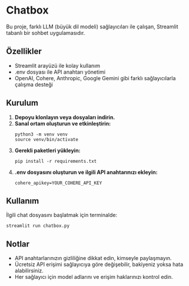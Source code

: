 # Chatbox

Bu proje, farklı LLM (büyük dil modeli) sağlayıcıları ile çalışan, Streamlit tabanlı bir sohbet uygulamasıdır.

## Özellikler

- Streamlit arayüzü ile kolay kullanım
- .env dosyası ile API anahtarı yönetimi
- OpenAI, Cohere, Anthropic, Google Gemini gibi farklı sağlayıcılarla çalışma desteği

## Kurulum

1. **Depoyu klonlayın veya dosyaları indirin.**
2. **Sanal ortam oluşturun ve etkinleştirin:**
   ```
   python3 -m venv venv
   source venv/bin/activate
   ```
3. **Gerekli paketleri yükleyin:**
   ```
   pip install -r requirements.txt
   ```
4. **.env dosyasını oluşturun ve ilgili API anahtarınızı ekleyin:**
   ```
   cohere_apikey=YOUR_COHERE_API_KEY
   ```

## Kullanım

İlgili chat dosyasını başlatmak için terminalde:

```
streamlit run chatbox.py
```

## Notlar

- API anahtarlarınızın gizliliğine dikkat edin, kimseyle paylaşmayın.
- Ücretsiz API erişimi sağlayıcıya göre değişebilir, bakiyeniz yoksa hata alabilirsiniz.
- Her sağlayıcı için model adlarını ve erişim haklarınızı kontrol edin.


